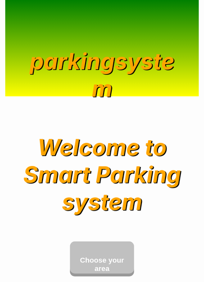 # parkingsystem
<!DOCTYPE html>
<html>
<head>
<title>Smart Parking System</title>
<style>
h1 {
    text-align: center;
    color    :  orange;
	text-shadow: 3px 2px black;
	font-size: 70px;
	font-style: oblique;
} 
.button {
width: 200px;
height:100px;
  display: inline-block;
  padding: 15px 25px;
  font-size: 15px;
  cursor: pointer;
  text-align: center;
  text-decoration: none;
  outline: none;
  color: #fff;
  background-color:silver;
  border: none;
  border-radius: 15px;
  box-shadow: 0 9px #999;
}
.button:hover {
background-color: orange
}
.button:active {
  background-color: orange
  box-shadow: 0 5px #123;
  transform: translateY(4px);
}
body{
height: 200px;
    background: green; 
    background: linear-gradient(green,yellow); 
}
</style>
</head>
<body>
<div id="example1">
<h1>Welcome to Smart Parking system</h1></br></br>
<center>
<a href='https://SYED-FAIZANULLAH.github.io/'><button class="button"><h2>Choose your area</button></a>
</body>
</html>

